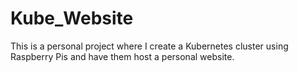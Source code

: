 # Kube_Website
This is a personal project where I create a Kubernetes cluster using Raspberry Pis and have them host a personal website. 
